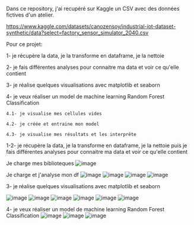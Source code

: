 Dans ce repository, j'ai recupéré sur Kaggle un CSV avec des données fictives d'un atelier.

https://www.kaggle.com/datasets/canozensoy/industrial-iot-dataset-synthetic/data?select=factory_sensor_simulator_2040.csv

Pour ce projet:

1- je récupère la data, je la transforme en dataframe, je la nettoie

2- je fais différentes analyses pour connaitre ma data et voir ce qu'elle contient

3- je réalise quelques visualisations avec matplotlib et seaborn

4- je veux réaliser un model de machine learning Random Forest Classification

    4.1- je visualise mes cellules vides
    
    4.2- je créée et entraine mon model
    
    4.3- je visualise mes résultats et les interprête

1-2- je récupère la data, je la transforme en dataframe, je la nettoie puis je fais différentes analyses pour connaitre ma data et voir ce qu'elle contient

Je charge mes biblioteques
![image](https://github.com/user-attachments/assets/647a6b48-d719-4480-b4fd-b4f6b9768f84)

Je charge et j'analyse mon df
![image](https://github.com/user-attachments/assets/6728d921-ba3a-4035-b7ce-48b82a91efd1)
![image](https://github.com/user-attachments/assets/4555102e-9a44-402e-88be-4e1844e75780)
![image](https://github.com/user-attachments/assets/3c78cb94-f58f-481f-8df4-8923162a7fd6)
![image](https://github.com/user-attachments/assets/926ae2e3-b63d-4781-a265-2f22a92d16d7)

3- je réalise quelques visualisations avec matplotlib et seaborn

![image](https://github.com/user-attachments/assets/ec3d6c08-5a1d-4e73-8436-a2c9e4fc5d9e)
![image](https://github.com/user-attachments/assets/efe4bf70-bcbc-416a-98c4-e666204fe502)
![image](https://github.com/user-attachments/assets/e1aac258-83e3-4ed0-9db6-0d46ff7a5569)
![image](https://github.com/user-attachments/assets/03690a91-79c1-43e6-a9e6-1d9350e7b408)
![image](https://github.com/user-attachments/assets/d328c913-b709-407d-baa6-bc54f7ddaa51)
![image](https://github.com/user-attachments/assets/e2689649-48a2-4ea6-9b16-bbd5946eb061)

4- je veux réaliser un model de machine learning Random Forest Classification
![image](https://github.com/user-attachments/assets/68268281-c44f-4226-9d4f-0d25cedb79ce)
![image](https://github.com/user-attachments/assets/8e5c9545-1746-4899-8146-0bbb5b707ab6)
![image](https://github.com/user-attachments/assets/3e4d319d-3f90-45e2-a324-68823d144f70)





    
